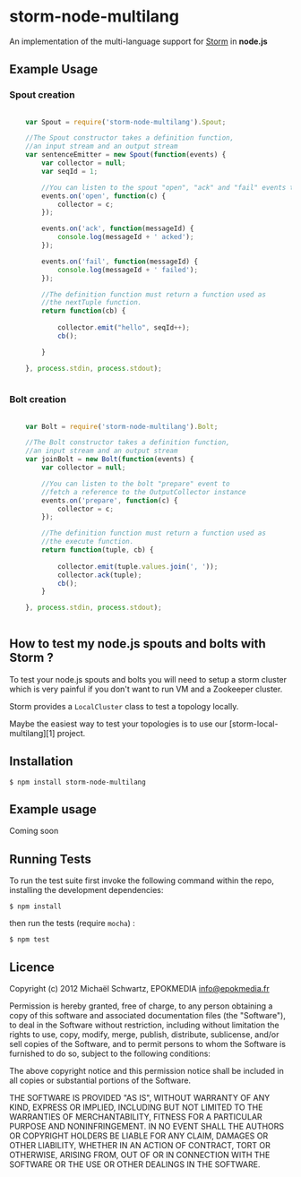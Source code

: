 # storm-node-multilang

An implementation of the multi-language support for [Storm][0] in **node.js**

## Example Usage

### Spout creation

```javascript
	
	var Spout = require('storm-node-multilang').Spout;

	//The Spout constructor takes a definition function,
	//an input stream and an output stream
    var sentenceEmitter = new Spout(function(events) {
		var collector = null;
		var seqId = 1;

		//You can listen to the spout "open", "ack" and "fail" events to
		events.on('open', function(c) {
			collector = c;
		});

		events.on('ack', function(messageId) {
			console.log(messageId + ' acked');
		});

		events.on('fail', function(messageId) {
			console.log(messageId + ' failed');
		});

		//The definition function must return a function used as
		//the nextTuple function.
		return function(cb) {
			
			collector.emit("hello", seqId++);
			cb();

		}

	}, process.stdin, process.stdout);
    
``` 


### Bolt creation

```javascript
	
	var Bolt = require('storm-node-multilang').Bolt;

	//The Bolt constructor takes a definition function,
	//an input stream and an output stream
    var joinBolt = new Bolt(function(events) {
		var collector = null;

		//You can listen to the bolt "prepare" event to
		//fetch a reference to the OutputCollector instance
		events.on('prepare', function(c) {
			collector = c;
		});

		//The definition function must return a function used as
		//the execute function.
		return function(tuple, cb) {
		
			collector.emit(tuple.values.join(', '));
			collector.ack(tuple);
			cb();
		}

	}, process.stdin, process.stdout);
    
``` 

## How to test my node.js spouts and bolts with Storm ?

To test your node.js spouts and bolts you will need to setup a storm cluster 
which is very painful if you don't want to run VM and a Zookeeper cluster.  

Storm provides a `LocalCluster` class to test a topology locally.  

Maybe the easiest way to test your topologies is to use our [storm-local-multilang][1] project.


## Installation

    $ npm install storm-node-multilang

## Example usage

Coming soon

## Running Tests

To run the test suite first invoke the following command within the repo, installing the development dependencies:

    $ npm install

then run the tests (require `mocha`) :

    $ npm test

## Licence

Copyright (c) 2012 Michaël Schwartz, EPOKMEDIA <info@epokmedia.fr>

Permission is hereby granted, free of charge, to any person obtaining a copy
of this software and associated documentation files (the "Software"), to deal
in the Software without restriction, including without limitation the rights
to use, copy, modify, merge, publish, distribute, sublicense, and/or sell
copies of the Software, and to permit persons to whom the Software is furnished
to do so, subject to the following conditions:

The above copyright notice and this permission notice shall be included in all
copies or substantial portions of the Software.

THE SOFTWARE IS PROVIDED "AS IS", WITHOUT WARRANTY OF ANY KIND, EXPRESS OR
IMPLIED, INCLUDING BUT NOT LIMITED TO THE WARRANTIES OF MERCHANTABILITY,
FITNESS FOR A PARTICULAR PURPOSE AND NONINFRINGEMENT. IN NO EVENT SHALL THE
AUTHORS OR COPYRIGHT HOLDERS BE LIABLE FOR ANY CLAIM, DAMAGES OR OTHER
LIABILITY, WHETHER IN AN ACTION OF CONTRACT, TORT OR OTHERWISE, ARISING FROM,
OUT OF OR IN CONNECTION WITH THE SOFTWARE OR THE USE OR OTHER DEALINGS IN
THE SOFTWARE.



[0]: http://github.com/nathanmarz/storm
